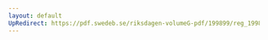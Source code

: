 ```yaml
---
layout: default
UpRedirect: https://pdf.swedeb.se/riksdagen-volumeG-pdf/199899/reg_199899/reg_199899_0040.pdf
---
```

